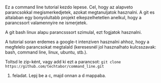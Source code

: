 Ez a command line tutorial kezdo lepese. Cel, hogy az alapveto parancsokkal megismerkedjetek, azokat megtanuljatok hasznalni. A git es altalaban egy bonyolultabb projekt elkepzelhetetlen anelkul, hogy a parancssort valamennyire ne ismerjetek.

A git bash linux alapu parancsssort szimulal, ezt fogjatok hasznalni.

A tutorial soran erdemes a google-t intenziven hasznalni ahhoz, hogy a megfelelo parancsokat megtalald (keresesnél jol hasznalhato kulcsszavak: bash, command line, linux, ubuntu, stb.).

Toltsd le zip-ként, vagy add ki ezt a parancsot: `git clone https://github.com/techtabor/command_line.git`

1. feladat. Lepj be a c, majd onnan a d mappaba.

